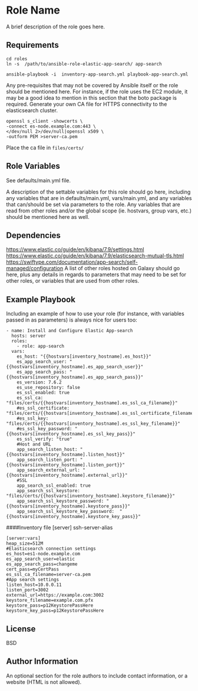 Role Name
=========

A brief description of the role goes here.

Requirements
------------
```shell script
cd roles
ln -s  /path/to/ansible-role-elastic-app-search/ app-search

ansible-playbook -i  inventory-app-search.yml playbook-app-search.yml 
```


Any pre-requisites that may not be covered by Ansible itself or the role should be mentioned here. For instance, if the role uses the EC2 module, it may be a good idea to mention in this section that the boto package is required.
Generate your own CA file for HTTPS connectivity to the elasticsearch cluster.
```shell script
openssl s_client -showcerts \
-connect es-node.example.com:443 \
</dev/null 2>/dev/null|openssl x509 \
-outform PEM >server-ca.pem
```
Place the ca file in `files/certs/`

Role Variables
--------------
See defaults/main.yml file.

A description of the settable variables for this role should go here, including any variables that are in defaults/main.yml, vars/main.yml, and any variables that can/should be set via parameters to the role. Any variables that are read from other roles and/or the global scope (ie. hostvars, group vars, etc.) should be mentioned here as well.

Dependencies
------------
https://www.elastic.co/guide/en/kibana/7.9/settings.html
https://www.elastic.co/guide/en/kibana/7.9/elasticsearch-mutual-tls.html
https://swiftype.com/documentation/app-search/self-managed/configuration
A list of other roles hosted on Galaxy should go here, plus any details in regards to parameters that may need to be set for other roles, or variables that are used from other roles.

Example Playbook
----------------

Including an example of how to use your role (for instance, with variables passed in as parameters) is always nice for users too:

    - name: Install and Configure Elastic App-search
      hosts: server
      roles:
        - role: app-search
      vars:
        es_host: "{{hostvars[inventory_hostname].es_host}}" 
        es_app_search_user: "{{hostvars[inventory_hostname].es_app_search_user}}"
        es_app_search_pass: "{{hostvars[inventory_hostname].es_app_search_pass}}"
        es_version: 7.6.2
        es_use_repository: false
        es_ssl_enabled: true
        es_ssl_ca: "files/certs/{{hostvars[inventory_hostname].es_ssl_ca_filename}}"
        #es_ssl_certificate: "files/certs/{{hostvars[inventory_hostname].es_ssl_certificate_filename}}"
        #es_ssl_key:  "files/certs/{{hostvars[inventory_hostname].es_ssl_key_filename}}"
        #es_ssl_key_password: "{{hostvars[inventory_hostname].es_ssl_key_pass}}"
        es_ssl_verify: "true"
        #Host and URL
        app_search_listen_host: "{{hostvars[inventory_hostname].listen_host}}"
        app_search_listen_port: "{{hostvars[inventory_hostname].listen_port}}"
        app_search_external_url: "{{hostvars[inventory_hostname].external_url}}"
        #SSL 
        app_search_ssl_enabled: true
        app_search_ssl_keystore: "files/certs/{{hostvars[inventory_hostname].keystore_filename}}"
        app_search_ssl_keystore_password: "{{hostvars[inventory_hostname].keystore_pass}}"
        app_search_ssl_keystore_key_password:  "{{hostvars[inventory_hostname].keystore_key_pass}}"


####Inventory file
    [server]
    ssh-server-alias
    
    [server:vars]
    heap_size=512M
    #Elasticsearch connection settings
    es_host=es1-node.example.com
    es_app_search_user=elastic
    es_app_search_pass=changeme
    cert_pass=myCertPass
    es_ssl_ca_filename=server-ca.pem
    #App search settings
    listen_host=10.0.0.11
    listen_port=3002
    external_url=https://example.com:3002
    keystore_filename=example.com.pfx
    keystore_pass=p12KeystorePassHere
    keystore_key_pass=p12KeystorePassHere
License
-------

BSD

Author Information
------------------

An optional section for the role authors to include contact information, or a website (HTML is not allowed).
